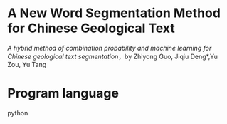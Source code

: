 # A New Word Segmentation Method for Chinese Geological Text
_A hybrid method of combination probability and machine learning for Chinese geological text segmentation_，by Zhiyong Guo, Jiqiu Deng*,Yu Zou, Yu Tang 


# Program language
python
